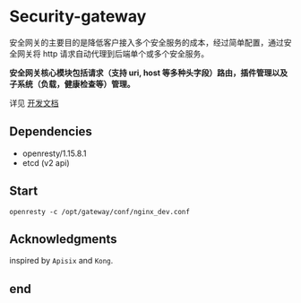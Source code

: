 # Security-gateway

安全网关的主要目的是降低客户接入多个安全服务的成本，经过简单配置，通过安全网关将 http 请求自动代理到后端单个或多个安全服务。

**安全网关核心模块包括请求（支持 uri, host 等多种头字段）路由，插件管理以及子系统（负载，健康检查等）管理。**

详见 [开发文档](doc/开发文档.md)

## Dependencies

- openresty/1.15.8.1
- etcd (v2 api)


## Start

```
openresty -c /opt/gateway/conf/nginx_dev.conf
```

## Acknowledgments

inspired by `Apisix` and `Kong`.



## end
